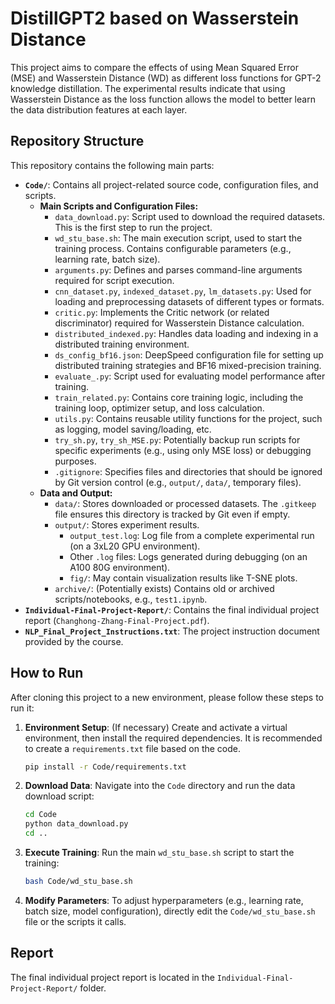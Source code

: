 # DistillGPT2 based on Wasserstein Distance

This project aims to compare the effects of using Mean Squared Error (MSE) and Wasserstein Distance (WD) as different loss functions for GPT-2 knowledge distillation. The experimental results indicate that using Wasserstein Distance as the loss function allows the model to better learn the data distribution features at each layer.

## Repository Structure

This repository contains the following main parts:

- **`Code/`**: Contains all project-related source code, configuration files, and scripts.
  - **Main Scripts and Configuration Files:**
    - `data_download.py`: Script used to download the required datasets. This is the first step to run the project.
    - `wd_stu_base.sh`: The main execution script, used to start the training process. Contains configurable parameters (e.g., learning rate, batch size).
    - `arguments.py`: Defines and parses command-line arguments required for script execution.
    - `cnn_dataset.py`, `indexed_dataset.py`, `lm_datasets.py`: Used for loading and preprocessing datasets of different types or formats.
    - `critic.py`: Implements the Critic network (or related discriminator) required for Wasserstein Distance calculation.
    - `distributed_indexed.py`: Handles data loading and indexing in a distributed training environment.
    - `ds_config_bf16.json`: DeepSpeed configuration file for setting up distributed training strategies and BF16 mixed-precision training.
    - `evaluate_.py`: Script used for evaluating model performance after training.
    - `train_related.py`: Contains core training logic, including the training loop, optimizer setup, and loss calculation.
    - `utils.py`: Contains reusable utility functions for the project, such as logging, model saving/loading, etc.
    - `try_sh.py`, `try_sh_MSE.py`: Potentially backup run scripts for specific experiments (e.g., using only MSE loss) or debugging purposes.
    - `.gitignore`: Specifies files and directories that should be ignored by Git version control (e.g., `output/`, `data/`, temporary files).
  - **Data and Output:**
    - `data/`: Stores downloaded or processed datasets. The `.gitkeep` file ensures this directory is tracked by Git even if empty.
    - `output/`: Stores experiment results.
      - `output_test.log`: Log file from a complete experimental run (on a 3xL20 GPU environment).
      - Other `.log` files: Logs generated during debugging (on an A100 80G environment).
      - `fig/`: May contain visualization results like T-SNE plots.
    - `archive/`: (Potentially exists) Contains old or archived scripts/notebooks, e.g., `test1.ipynb`.
- **`Individual-Final-Project-Report/`**: Contains the final individual project report (`Changhong-Zhang-Final-Project.pdf`).
- **`NLP_Final_Project_Instructions.txt`**: The project instruction document provided by the course.

## How to Run

After cloning this project to a new environment, please follow these steps to run it:

1.  **Environment Setup**: (If necessary) Create and activate a virtual environment, then install the required dependencies. It is recommended to create a `requirements.txt` file based on the code.
    ```bash
    pip install -r Code/requirements.txt
    ```
2.  **Download Data**: Navigate into the `Code` directory and run the data download script:
    ```bash
    cd Code
    python data_download.py
    cd .. 
    ```
3.  **Execute Training**: Run the main `wd_stu_base.sh` script to start the training:
    ```bash
    bash Code/wd_stu_base.sh
    ```
4.  **Modify Parameters**: To adjust hyperparameters (e.g., learning rate, batch size, model configuration), directly edit the `Code/wd_stu_base.sh` file or the scripts it calls.

## Report

The final individual project report is located in the `Individual-Final-Project-Report/` folder. 
